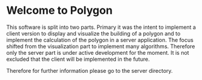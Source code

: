 # Welcome to Polygon

This software is split into two parts. Primary it was the intent to implement a
client version to display and visualize the building of a polygon and to
implement the calculation of the polygon in a server application. The focus shifted
from the visualization part to implement many algorithms. Therefore only the
server part is under active development for the moment. It is not excluded that
the client will be implemented in the future.

Therefore for further information please go to the server directory.
